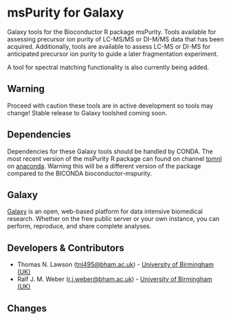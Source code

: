 msPurity for Galaxy
========================
Galaxy tools for the Bioconductor R package msPurity. Tools available for assessing precursor ion purity of
LC-MS/MS or DI-M/MS data that has been acquired. Additionally, tools are available to assess LC-MS or DI-MS for
anticipated precursor ion purity to guide a later fragmentation experiment.

A tool for spectral matching functionality is also currently being added.

Warning
------
Proceed with caution these tools are in active development so tools may change! Stable release to Galaxy toolshed coming soon.


Dependencies
------
Dependencies for these Galaxy tools should be handled by CONDA. The most recent version of the msPurity R package can found on channel  [tomnl](https://anaconda.org/tomnl/bioconductor-mspurity) on [anaconda](https://anaconda.org/tomnl/bioconductor-mspurity). Warning this will be a different version of the package compared to the BICONDA bioconductor-mspurity.


Galaxy
------
[Galaxy](https://galaxyproject.org/) is an open, web-based platform for data intensive biomedical research. Whether on the free public server or your own instance, you can perform, reproduce, and share complete analyses.


Developers & Contributors
-------------------------
 - Thomas N. Lawson (tnl495@bham.ac.uk) - [University of Birmingham (UK)](http://www.birmingham.ac.uk/index.aspx)
 - Ralf J. M. Weber (r.j.weber@bham.ac.uk) - [University of Birmingham (UK)](http://www.birmingham.ac.uk/index.aspx)

Changes
-------

